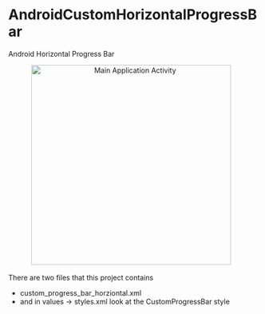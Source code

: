 AndroidCustomHorizontalProgressBar
==================================

Android Horizontal Progress Bar

<center>
<img alt="Main Application Activity" src="https://github.com/ManolescuSebastian/AndroidCustomHorizontalProgressBar/blob/master/app/Screenshots/screenshot_horizontal_progress.png" height="400px" />&nbsp;&nbsp;&nbsp;</center>


There are two files that this project contains

- custom_progress_bar_horziontal.xml
- and in values -> styles.xml look at the CustomProgressBar style

